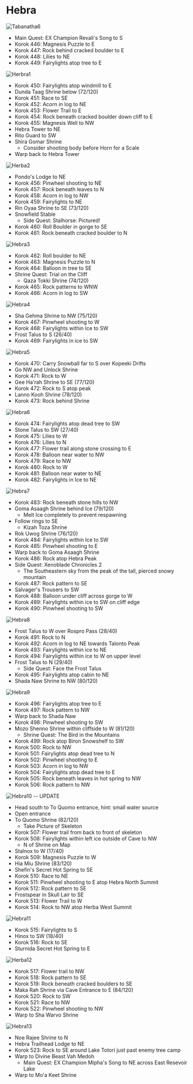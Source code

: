 # Hebra

![Tabanatha6](images/Tabantha6.PNG)

* Main Quest: EX Champion Revali's Song to S
* Korok 446: Magnesis Puzzle to E
* Korok 447: Rock behind cracked boulder to E
* Korok 448: Lilies to NE
* Korok 449: Fairylights atop tree to E

![Herbra1](images/Hebra1.PNG)

* Korok 450: Fairylights atop windmill to E
* Dunda Taag Shrine below (72/120)
* Korok 451: Race to SE
* Korok 452: Acorn in log to NE
* Korok 453: Flower Trail to E
* Korok 454: Rock beneath cracked boulder down cliff to E
* Korok 455: Magnesis Well to NW
* Hebra Tower to NE
* Rito Guard to SW
* Shira Gomar Shrine
  * Consider shooting body before Horn for a Scale
* Warp back to Hebra Tower

![Herba2](images/Hebra2.PNG)

* Pondo's Lodge to NE
* Korok 456: Pinwheel shooting to NE
* Korok 457: Rock beneath leaves to N
* Korok 458: Acorn in log to NW
* Korok 459: Fairylights to NE
* Rin Oyaa Shrine to SE (73/120)
* Snowfield Stable
  * Side Quest: Stalhorse: Pictured!
* Korok 460: Roll Boulder in gorge to SE
* Korok 461: Rock beneath cracked boulder to N

![Hebra3](images/Hebra3.PNG)

* Korok 462: Roll boulder to NE
* Korok 463: Magnesis Puzzle to N
* Korok 464: Balloon in tree to SE
* Shrine Quest: Trial on the Cliff
  * Qaza Tokki Shrine (74/120)
* Korok 465: Rock patterns to WNW
* Korok 466: Acorn in log to SW

![Hebra4](images/Hebra4.PNG)
* Sha Gehma Shrine to NW (75/120)
* Korok 467: Pinwheel shooting to W
* Korok 468: Fairylights within Ice to SW
* Frost Talus to S (26/40)
* Korok 469: Fairylights in ice to SW

![Hebra5](images/Hebra5.PNG)

* Korok 470: Carry Snowball far to S over Kopeeki Drifts
* Go NW and Unlock Shrine
* Korok 471: Rock to W
* Gee Ha'rah Shrine to SE (77/120)
* Korok 472: Rock to S atop peak
* Lanno Kooh Shrine (78/120)
* Korok 473: Rock behind Shrine

![Hebra6](images/Hebra6.PNG)

* Korok 474: Fairylights atop dead tree to SW
* Stone Talus to SW (27/40)
* Korok 475: Lilies to W
* Korok 476: Lilies to N
* Korok 477: Flower trail along stone crossing to E
* Korok 478: Balloon near water to NW
* Korok 479: Race to NW
* Korok 480: Rock to W
* Korok 481: Balloon near water to NE
* Korok 482: Fairylights in Ice to NE

![Hebra7](images/Hebra7.PNG)

* Korok 483: Rock beneath stone hills to NW
* Goma Asaagh Shrine behind Ice (79/120)
  * Melt Ice completely to prevent respawning
* Follow rings to SE
  * Kizah Toza Shrine
* Rok Uwog Shrine (76/120)
* Korok 484: Fairylights within Ice to SW
* Korok 485: Pinwheel shooting to E
* Warp back to Goma Asaagh Shrine
* Korok 486: Rock atop Hebra Peak
* Side Quest: Xenoblade Chronicles 2
  * The Southeastern sky from the peak of the tall, pierced snowy mountain
* Korok 487: Rock pattern to SE
* Salvager's Trousers to SW
* Korok 488: Balloon under cliff across gorge to W
* Korok 489: Fairylights within ice to SW on cliff edge
* Korok 490: Pinwheel shooting to SW

![Hebra8](images/Hebra8.PNG)

* Frost Talus to W over Rospro Pass (28/40)
* Korok 491: Rock to N
* Korok 492: Acorn in log to NE towards Talonto Peak
* Korok 493: Fairylights within ice to NE
* Korok 494: Fairylights within ice to W on upper level
* Frost Talus to N (29/40)
  * Side Quest: Face the Frost Talus
* Korok 495: Fairylights atop cabin to NE
* Shada Naw Shrine to NW (80/120)

![Hebra9](images/Hebra9.PNG)

* Korok 496: Fairylights atop tree to E
* Korok 497: Rock pattern to NW
* Warp back to Shada Naw
* Korok 498: Pinwheel shooting to SW
* Mozo Shenno Shrine within cliffside to W (81/120)
  * Shrine Quest: The Bird in the Mountains
* Korok 499: Rock atop Biron Snowshelf to SW
* Korok 500: Rock to NW
* Korok 501: Fairylights atop dead tree to N
* Korok 502: Pinwheel shooting to E
* Korok 503: Acorn in log to NW
* Korok 504: Fairylights atop dead tree to E
* Korok 505: Rock beneath leaves in hot spring to NW
* Korok 506: Rock pattern to NW

![Hebra10](images/Hebra10.PNG) -- UPDATE

* Head south to To Quomo entrance, hint: small water source
* Open entrance
* To Quomo Shrine (82/120)
  * Take Picture of Skeleton
* Korok 507: Flower trail from back to front of skeleton
* Korok 508: Fairylights within left ice outside of Cave to NW
  * N of Shrine on Map
* Stalnox to W (17/40)
* Korok 509: Magnesis Puzzle to W
* Hia Miu Shrine (83/120)
* Shefin's Secret Hot Spring to SE
* Korok 510: Race to NE
* Korok 511: Pinwheel shooting to E atop Hebra North Summit
* Korok 512: Rock pattern to SE
* Frostspear in Skull Lair to SE
* Korok 513: Flower Trail to W
* Korok 514: Rock to NW atop Herba West Summit

![Hebra11](images/Hebra11.PNG)

* Korok 515: Fairylights to S
* Hinox to SW (18/40)
* Korok 516: Rock to SE
* Sturnida Secret Hot Spring to E

![Herba12](images/Hebra12.PNG)

* Korok 517: Flower trail to NW
* Korok 518: Rock pattern to SE
* Korok 519: Rock beneath cracked boulders to SE
* Maka Rah Shrine via Cave Entrance to E (84/120)
* Korok 520: Rock to SW
* Korok 521: Race to NW
* Korok 522: Pinwheel shooting to NW
* Warp to Sha Warvo Shrine

![Hebra13](images/Hebra13.PNG)

* Noe Rajee Shrine to N
* Hebra Trailhead Lodge to NE
* Korok 523: Rock to SE around Lake Totori just past enemy tree camp
* Warp to Divine Beast Vah Medoh
  * Main Quest: EX Champion Mipha's Song to NE across East Resevoir Lake
* Warp to Mo'a Keet Shrine
